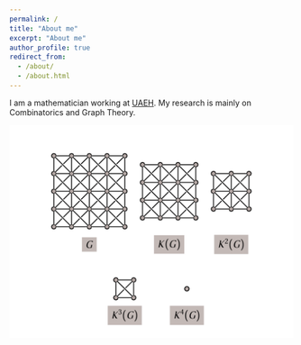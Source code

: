 ```yaml
---
permalink: /
title: "About me"
excerpt: "About me"
author_profile: true
redirect_from: 
  - /about/
  - /about.html
---
```


I am a mathematician working at [UAEH](http://www.uaeh.edu.mx/). My research is mainly on
Combinatorics and Graph Theory.

![Iterated clique graphs](/images/its.png)
